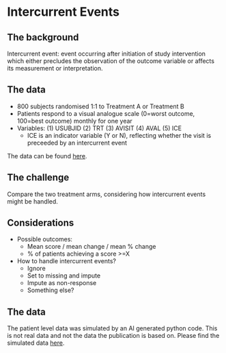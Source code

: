 # Intercurrent Events

## The background

Intercurrent event: event occurring after initiation of study intervention which either precludes the observation of the outcome variable or affects its measurement or interpretation.

## The data

- 800 subjects randomised 1:1 to Treatment A or Treatment B
- Patients respond to a visual analogue scale (0=worst outcome, 100=best outcome) monthly for one year
- Variables: (1) USUBJID (2) TRT (3) AVISIT (4) AVAL (5) ICE
  - ICE is an indicator variable (Y or N), reflecting whether the visit is preceeded by an intercurrent event

The data can be found [here](WWW_AUG2025.xlsx).

## The challenge

Compare the two treatment arms, considering how intercurrent events might be handled.

## Considerations

- Possible outcomes: 
  - Mean score / mean change / mean % change
  - % of patients achieving a score >=X
- How to handle intercurrent events?
  - Ignore
  - Set to missing and impute
  - Impute as non-response
  - Something else?

## The data
The patient level data was simulated by an AI generated python code. This is not real data and not the data the publication is based on. Please find the simulated data [here](https://github.com/VIS-SIG/Wonderful-Wednesdays/blob/master/data/2025/2025-06-11/serum_potassium_study_data.csv).
